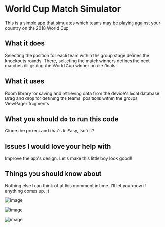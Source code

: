 
# World Cup Match Simulator

This is a simple app that simulates which teams may be playing against your country on the 2018 World Cup

## What it does

Selecting the position for each team within the group stage defines the knockouts rounds. There, selecting the match winners defines the next matches
till getting the World Cup winner on the finals

## What it uses
Room library for saving and retrieving data from the device's local database
Drag and drop for defining the teams' positions within the groups
ViewPager fragments

## What you should do to run this code

Clone the project and that's it. Easy, isn't it?

## Issues I would love your help with

Improve the app's design. Let's make this little boy look good!! 

## Things you should know about
Nothing else I can think of at this momment in time. I'll let you know if anything comes up. ;)

![image](https://user-images.githubusercontent.com/19685849/44113666-bbf1ea32-a000-11e8-9f78-1286b7353af2.png)

![image](https://user-images.githubusercontent.com/19685849/44114028-e2d61744-a001-11e8-9514-addb610c22a3.png)

![image](https://user-images.githubusercontent.com/19685849/44114161-448cd84c-a002-11e8-84b4-c7df8ac57713.png)
